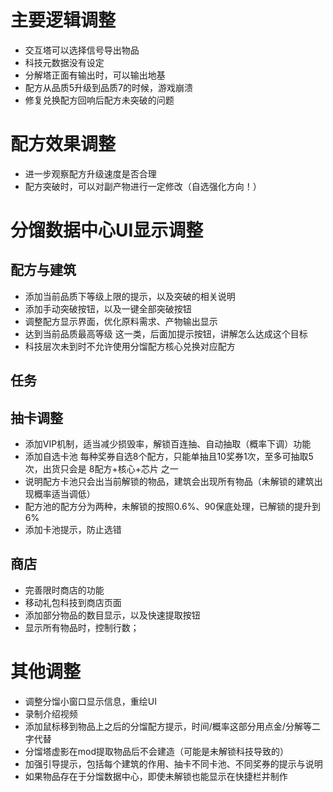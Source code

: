 ﻿# 主要逻辑调整
* 交互塔可以选择信号导出物品
* 科技元数据没有设定
* 分解塔正面有输出时，可以输出地基
* 配方从品质5升级到品质7的时候，游戏崩溃
* 修复兑换配方回响后配方未突破的问题

# 配方效果调整

* 进一步观察配方升级速度是否合理
* 配方突破时，可以对副产物进行一定修改（自选强化方向！）

# 分馏数据中心UI显示调整

## 配方与建筑

* 添加当前品质下等级上限的提示，以及突破的相关说明
* 添加手动突破按钮，以及一键全部突破按钮
* 调整配方显示界面，优化原料需求、产物输出显示
* 达到当前品质最高等级 这一类，后面加提示按钮，讲解怎么达成这个目标
* 科技层次未到时不允许使用分馏配方核心兑换对应配方

## 任务

## 抽卡调整

* 添加VIP机制，适当减少损毁率，解锁百连抽、自动抽取（概率下调）功能
* 添加自选卡池 每种奖券自选8个配方，只能单抽且10奖券1次，至多可抽取5次，出货只会是 8配方+核心+芯片 之一
* 说明配方卡池只会出当前解锁的物品，建筑会出现所有物品（未解锁的建筑出现概率适当调低）
* 配方池的配方分为两种，未解锁的按照0.6%、90保底处理，已解锁的提升到6%
* 添加卡池提示，防止选错

## 商店

* 完善限时商店的功能
* 移动礼包科技到商店页面
* 添加部分物品的数目显示，以及快速提取按钮
* 显示所有物品时，控制行数；

# 其他调整

* 调整分馏小窗口显示信息，重绘UI
* 录制介绍视频
* 添加鼠标移到物品上之后的分馏配方提示，时间/概率这部分用点金/分解等二字代替
* 分馏塔虚影在mod提取物品后不会建造（可能是未解锁科技导致的）
* 加强引导提示，包括每个建筑的作用、抽卡不同卡池、不同奖券的提示与说明
* 如果物品存在于分馏数据中心，即使未解锁也能显示在快捷栏并制作